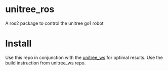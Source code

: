 # unitree_ros
A ros2 package to control the unitree go1 robot

# Install

Use this repo in conjunction with the [unitree_ws](https://github.com/snt-arg/unitree_ws) for optimal results. Use the build instruction from unitree_ws repo.  
